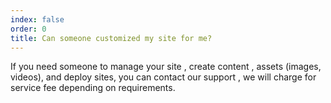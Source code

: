 ```yaml
---
index: false
order: 0
title: Can someone customized my site for me?
---
```

If you need someone to manage your site , create content , assets (images, videos), and deploy sites, you can contact our support , we will charge for service fee depending on requirements.